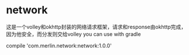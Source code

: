# network
这是一个volley和okhttp封装的网络请求框架，请求和response由okhttp完成，因为他安全，而分发则交给volley
you can use with gradle




compile 'com.merlin.network:network:1.0.0'
